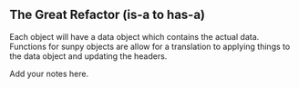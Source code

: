 ## The Great Refactor (is-a to has-a)

Each object will have a data object which contains the actual data. Functions for sunpy objects are allow for a translation to applying things to the data object and updating the headers.

Add your notes here.